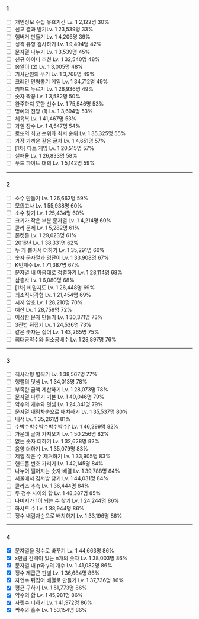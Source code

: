 ### 1

- [ ] 개인정보 수집 유효기간 Lv. 1 2,122명 30%
- [ ] 신고 결과 받기Lv. 1 23,539명 33%
- [ ] 햄버거 만들기 Lv. 1 4,206명 39%
- [ ] 성격 유형 검사하기 Lv. 1 9,494명 42%
- [ ] 문자열 나누기 Lv. 1 3,539명 45%
- [ ] 신규 아이디 추천 Lv. 1 32,540명 48%
- [ ] 옹알이 (2) Lv. 1 3,005명 48%
- [ ] 기사단원의 무기 Lv. 1 3,768명 49%
- [ ] 크레인 인형뽑기 게임 Lv. 1 34,712명 49%
- [ ] 키패드 누르기 Lv. 1 26,936명 49%
- [ ] 숫자 짝꿍 Lv. 1 3,582명 50%
- [ ] 완주하지 못한 선수 Lv. 1 75,546명 53%
- [ ] 명예의 전당 (1) Lv. 1 3,694명 53%
- [ ] 체육복 Lv. 1 41,467명 53%
- [ ] 과일 장수 Lv. 1 4,547명 54%
- [ ] 로또의 최고 순위와 최저 순위 Lv. 1 35,325명 55%
- [ ] 가장 가까운 같은 글자 Lv. 1 4,651명 57%
- [ ] [1차] 다트 게임 Lv. 1 20,515명 57%
- [ ] 실패율 Lv. 1 26,833명 58%
- [ ] 푸드 파이트 대회 Lv. 1 5,142명 59%

---

### 2

- [ ] 소수 만들기 Lv. 1 26,662명 59%
- [ ] 모의고사 Lv. 1 55,938명 60%
- [ ] 소수 찾기 Lv. 1 25,434명 60%
- [ ] 크기가 작은 부분 문자열 Lv. 1 4,214명 60%
- [ ] 콜라 문제 Lv. 1 5,282명 61%
- [ ] 폰켓몬 Lv. 1 29,023명 61%
- [ ] 2016년 Lv. 1 38,331명 62%
- [ ] 두 개 뽑아서 더하기 Lv. 1 35,291명 66%
- [ ] 숫자 문자열과 영단어 Lv. 1 33,908명 67%
- [ ] K번째수 Lv. 1 71,387명 67%
- [ ] 문자열 내 마음대로 정렬하기 Lv. 1 28,114명 68%
- [ ] 삼총사 Lv. 1 6,080명 68%
- [ ] [1차] 비밀지도 Lv. 1 26,448명 69%
- [ ] 최소직사각형 Lv. 1 21,454명 69%
- [ ] 시저 암호 Lv. 1 28,210명 70%
- [ ] 예산 Lv. 1 28,758명 72%
- [ ] 이상한 문자 만들기 Lv. 1 30,371명 73%
- [ ] 3진법 뒤집기 Lv. 1 24,536명 73%
- [ ] 같은 숫자는 싫어 Lv. 1 43,265명 75%
- [ ] 최대공약수와 최소공배수 Lv. 1 28,897명 76%

---

### 3

- [ ] 직사각형 별찍기 Lv. 1 38,567명 77%
- [ ] 행렬의 덧셈 Lv. 1 34,013명 78%
- [ ] 부족한 금액 계산하기 Lv. 1 28,073명 78%
- [ ] 문자열 다루기 기본 Lv. 1 40,046명 79%
- [ ] 약수의 개수와 덧셈 Lv. 1 24,341명 79%
- [ ] 문자열 내림차순으로 배치하기 Lv. 1 35,537명 80%
- [ ] 내적 Lv. 1 35,261명 81%
- [ ] 수박수박수박수박수박수? Lv. 1 46,299명 82%
- [ ] 가운데 글자 가져오기 Lv. 1 50,256명 82%
- [ ] 없는 숫자 더하기 Lv. 1 32,628명 82%
- [ ] 음양 더하기 Lv. 1 35,079명 83%
- [ ] 제일 작은 수 제거하기 Lv. 1 33,905명 83%
- [ ] 핸드폰 번호 가리기 Lv. 1 42,145명 84%
- [ ] 나누어 떨어지는 숫자 배열 Lv. 1 39,788명 84%
- [ ] 서울에서 김서방 찾기 Lv. 1 44,031명 84%
- [ ] 콜라츠 추측 Lv. 1 36,444명 84%
- [ ] 두 정수 사이의 합 Lv. 1 48,387명 85%
- [ ] 나머지가 1이 되는 수 찾기 Lv. 1 24,244명 86%
- [ ] 하샤드 수 Lv. 1 38,944명 86%
- [ ] 정수 내림차순으로 배치하기 Lv. 1 33,196명 86%

---

### 4

- [x] 문자열을 정수로 바꾸기 Lv. 1 44,663명 86%
- [x] x만큼 간격이 있는 n개의 숫자 Lv. 1 38,003명 86%
- [x] 문자열 내 p와 y의 개수 Lv. 1 41,082명 86%
- [x] 정수 제곱근 판별 Lv. 1 36,684명 86%
- [x] 자연수 뒤집어 배열로 만들기 Lv. 1 37,736명 86%
- [x] 평균 구하기 Lv. 1 51,773명 86%
- [x] 약수의 합 Lv. 1 45,981명 86%
- [x] 자릿수 더하기 Lv. 1 41,972명 86%
- [x] 짝수와 홀수 Lv. 1 53,154명 86%
